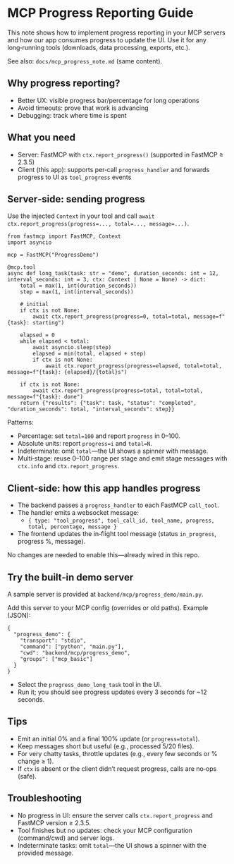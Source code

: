# MCP Progress Reporting Guide

This note shows how to implement progress reporting in your MCP servers and how our app consumes progress to update the UI. Use it for any long‑running tools (downloads, data processing, exports, etc.).

See also: `docs/mcp_progress_note.md` (same content).

## Why progress reporting?
- Better UX: visible progress bar/percentage for long operations
- Avoid timeouts: prove that work is advancing
- Debugging: track where time is spent

## What you need
- Server: FastMCP with `ctx.report_progress()` (supported in FastMCP ≥ 2.3.5)
- Client (this app): supports per‑call `progress_handler` and forwards progress to UI as `tool_progress` events

## Server‑side: sending progress
Use the injected `Context` in your tool and call `await ctx.report_progress(progress=..., total=..., message=...)`.

```
from fastmcp import FastMCP, Context
import asyncio

mcp = FastMCP("ProgressDemo")

@mcp.tool
async def long_task(task: str = "demo", duration_seconds: int = 12, interval_seconds: int = 3, ctx: Context | None = None) -> dict:
    total = max(1, int(duration_seconds))
    step = max(1, int(interval_seconds))

    # initial
    if ctx is not None:
        await ctx.report_progress(progress=0, total=total, message=f"{task}: starting")

    elapsed = 0
    while elapsed < total:
        await asyncio.sleep(step)
        elapsed = min(total, elapsed + step)
        if ctx is not None:
            await ctx.report_progress(progress=elapsed, total=total, message=f"{task}: {elapsed}/{total}s")

    if ctx is not None:
        await ctx.report_progress(progress=total, total=total, message=f"{task}: done")
    return {"results": {"task": task, "status": "completed", "duration_seconds": total, "interval_seconds": step}}
```

Patterns:
- Percentage: set `total=100` and report `progress` in 0–100.
- Absolute units: report `progress=i` and `total=N`.
- Indeterminate: omit `total`—the UI shows a spinner with message.
- Multi‑stage: reuse 0–100 range per stage and emit stage messages with `ctx.info` and `ctx.report_progress`.

## Client‑side: how this app handles progress
- The backend passes a `progress_handler` to each FastMCP `call_tool`.
- The handler emits a websocket message:
  - `{ type: "tool_progress", tool_call_id, tool_name, progress, total, percentage, message }`
- The frontend updates the in‑flight tool message (status `in_progress`, progress %, message).

No changes are needed to enable this—already wired in this repo.

## Try the built‑in demo server
A sample server is provided at `backend/mcp/progress_demo/main.py`.

Add this server to your MCP config (overrides or old paths). Example (JSON):

```
{
  "progress_demo": {
    "transport": "stdio",
    "command": ["python", "main.py"],
    "cwd": "backend/mcp/progress_demo",
    "groups": ["mcp_basic"]
  }
}
```

- Select the `progress_demo_long_task` tool in the UI.
- Run it; you should see progress updates every 3 seconds for ~12 seconds.

## Tips
- Emit an initial 0% and a final 100% update (or `progress=total`).
- Keep messages short but useful (e.g., processed 5/20 files).
- For very chatty tasks, throttle updates (e.g., every few seconds or % change ≥ 1).
- If `ctx` is absent or the client didn’t request progress, calls are no‑ops (safe).

## Troubleshooting
- No progress in UI: ensure the server calls `ctx.report_progress` and FastMCP version ≥ 2.3.5.
- Tool finishes but no updates: check your MCP configuration (command/cwd) and server logs.
- Indeterminate tasks: omit `total`—the UI shows a spinner with the provided message.
